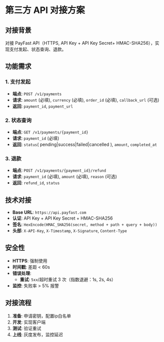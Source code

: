 # 第三方 API 对接方案

## 对接背景
对接 PayFast API（HTTPS, API Key + API Key Secret+ HMAC-SHA256），实现支付发起、状态查询、退款。

## 功能需求
### 1. 支付发起
- **端点**: `POST /v1/payments`
- **请求**: `amount` (必填), `currency` (必填), `order_id` (必填), `callback_url` (可选)
- **返回**: `payment_id`, `payment_url`

### 2. 状态查询
- **端点**: `GET /v1/payments/{payment_id}`
- **请求**: `payment_id` (必填)
- **返回**: `status`( pending|success|failed|cancelled ), `amount`, `completed_at`

### 3. 退款
- **端点**: `POST /v1/payments/{payment_id}/refund`
- **请求**: `payment_id` (必填), `amount` (必填), `reason` (可选)
- **返回**: `refund_id`, `status`

## 技术对接
- **Base URL**: `https://api.payfast.com`
- **认证**: API Key + API Key Secret + HMAC-SHA256
- **签名**: `HexEncode(HMAC_SHA256(secret, method + path + query + body))`
- **头部**: `X-API-Key`, `X-Timestamp`, `X-Signature`, `Content-Type`

## 安全性
- **HTTPS**: 强制使用
- **时间戳**: 差距 < 60s
- **错误处理**:
  - **重试**: `5xx`/超时重试 3 次（指数退避：1s, 2s, 4s）
- **监控**: 失败率 > 5% 报警

## 对接流程
1. **准备**: 申请密钥，配置ip白名单
2. **开发**: 实现客户端
3. **测试**: 验证重试
4. **上线**: 灰度发布，监控延迟